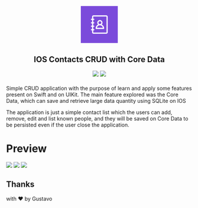 <div align="center" style="margin-bottom: 20px">

  <img src="./GithubAssets/logo.png" width="100px" />

   <h2 align="center">
    IOS Contacts CRUD with Core Data
  </h2>

  <img src="https://img.shields.io/badge/Swift-4.x-orange.svg" />
  <img src="https://img.shields.io/badge/iOS-12%2B-brightgreen" />
</div>

Simple CRUD application with the purpose of learn and apply some features present on Swift and on UIKit. The main feature explored was the Core Data, which can save and retrieve large data quantity using SQLite on IOS

The application is just a simple contact list which the users can add, remove, edit and list known people, and they will be saved on Core Data to be persisted even if the user close the application.

# Preview

<p float="left">
  <img src="./GithubAssets/preview-1.gif" width="250"/>
  <img src="./GithubAssets/preview-2.gif" width="250"/>
  <img src="./GithubAssets/preview-3.gif" width="250"/>
</p>

## Thanks

with ❤️ by Gustavo
